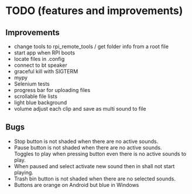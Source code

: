 # TODO (features and improvements)

## Improvements
- change tools to rpi_remote_tools / get folder info from a root file
- start app when RPI boots
- locate files in .config
- connect to bt speaker
- graceful kill with SIGTERM
- mypy
- Selenium tests
- progress bar for uploading files
- scrollable file lists
- light blue background
- volume adjust each clip and save as multi sound to file
  
## Bugs

- Stop button is not shaded when there are no active sounds.
- Pause button is not shaded when there are no active sounds.<br>
  Toggles to play when pressing button even there is no active sounds to play.
- When paused and select activate new sound then in shall not start playing.
- Trash bin button is not shaded when there are no selected sounds.
- Buttons are orange on Android but blue in Windows
 